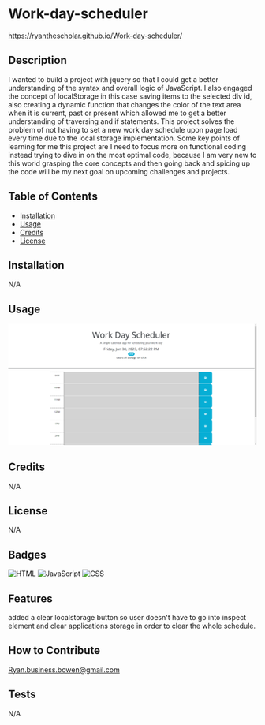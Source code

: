 # Work-day-scheduler

https://ryanthescholar.github.io/Work-day-scheduler/

## Description

I wanted to build a project with jquery so that I could get a better understanding of the syntax and overall logic of JavaScript. I also engaged the concept of localStorage in this case saving items to the selected div id, also creating a dynamic function that changes the color of the text area when it is current, past or present which allowed me to get a better understanding of traversing and if statements. This project solves the problem of not having to set a new work day schedule upon page load every time due to the local storage implementation.
Some key points of learning for me this project are I need to focus more on functional coding instead trying to dive in on the most optimal code, because I am very new to this world grasping the core concepts and then going back and spicing up the code will be my next goal on upcoming challenges and projects.

## Table of Contents

- [Installation](#installation)
- [Usage](#usage)
- [Credits](#credits)
- [License](#license)

## Installation

N/A

## Usage

![work-day-scheduler](./assets/images/work-day-scheduler.PNG)

## Credits

N/A

## License

N/A

## Badges

![HTML](https://img.shields.io/badge/HTML-51.1%25-orange)
![JavaScript](https://img.shields.io/badge/JavaScript-39.3%25-yellow)
![CSS](https://img.shields.io/badge/CSS-9.6%25-purple)

## Features

added a clear localstorage button so user doesn't have to go into inspect element and clear applications storage in order to clear the whole schedule.

## How to Contribute

Ryan.business.bowen@gmail.com

## Tests

N/A